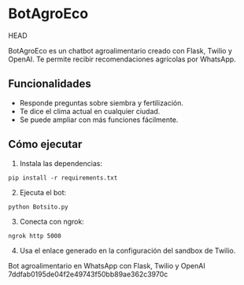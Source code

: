 # BotAgroEco
HEAD

BotAgroEco es un chatbot agroalimentario creado con Flask, Twilio y OpenAI. Te permite recibir recomendaciones agrícolas por WhatsApp.

## Funcionalidades
- Responde preguntas sobre siembra y fertilización.
- Te dice el clima actual en cualquier ciudad.
- Se puede ampliar con más funciones fácilmente.
## Cómo ejecutar

1. Instala las dependencias:
```
pip install -r requirements.txt
```

2. Ejecuta el bot:
```
python Botsito.py
```

3. Conecta con ngrok:
```
ngrok http 5000
```

4. Usa el enlace generado en la configuración del sandbox de Twilio.

Bot agroalimentario en WhatsApp con Flask, Twilio y OpenAI
7ddfab0195de04f2e49743f50bb89ae362c3970c
